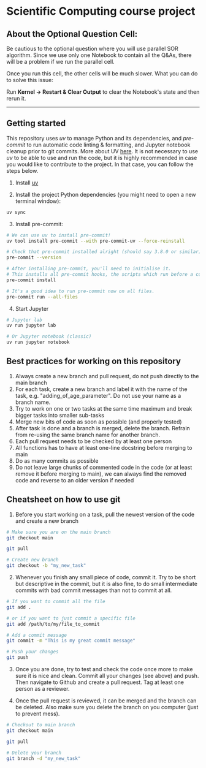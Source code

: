 # Scientific Computing course project

## About the Optional Question Cell:

Be cautious to the optional question where you will use parallel SOR algorithm. Since we use only one Notebook to contain all the Q&As, there will be a problem if we run the parallel cell.

Once you run this cell, the other cells will be much slower. What you can do to solve this issue:

Run **Kernel -\> Restart & Clear Output** to clear the Notebook's state and then rerun it.

---
## Getting started

This repository uses _uv_ to manage Python and its dependencies, and _pre-commit_ to run
automatic code linting & formatting, and Jupyter notebook cleanup prior to git commits. More about UV [here](https://docs.astral.sh/uv/guides/projects/). It is not necessary to use _uv_ to be able to use and run the code, but it is highly recommended in case you would like to contribute to the project. In that case, you can follow the steps below.

1. Install [uv](https://github.com/astral-sh/uv)

2. Install the project Python dependencies (you might need to open a new terminal window):

```zsh
uv sync
```

3. Install pre-commit:

```zsh
# We can use uv to install pre-commit!
uv tool install pre-commit --with pre-commit-uv --force-reinstall

# Check that pre-commit installed alright (should say 3.8.0 or similar)
pre-commit --version

# After installing pre-commit, you'll need to initialise it.
# This installs all pre-commit hooks, the scripts which run before a commit.
pre-commit install

# It's a good idea to run pre-commit now on all files.
pre-commit run --all-files
```

4. Start Jupyter

```zsh
# Jupyter lab
uv run jupyter lab

# Or Jupyter notebook (classic)
uv run jupyter notebook
```

## Best practices for working on this repository

1. Always create a new branch and pull request, do not push directly to the main branch
2. For each task, create a new branch and label it with the name of the task, e.g. "adding_of_age_parameter". Do not use your name as a branch name.
3. Try to work on one or two tasks at the same time maximum and break bigger tasks into smaller sub-tasks
4. Merge new bits of code as soon as possible (and properly tested)
5. After task is done and a branch is merged, delete the branch. Refrain from re-using the same branch name for another branch.
6. Each pull request needs to be checked by at least one person
7. All functions has to have at least one-line docstring before merging to main
8. Do as many commits as possible
9. Do not leave large chunks of commented code in the code (or at least remove it before merging to main), we can always find the removed code and reverse to an older version if needed

## Cheatsheet on how to use git

1. Before you start working on a task, pull the newest version of the code and create a new branch

```zsh
# Make sure you are on the main branch
git checkout main

git pull

# Create new branch
git checkout -b "my_new_task"
```

2. Whenever you finish any small piece of code, commit it. Try to be short but descriptive in the commit, but it is also fine, to do small intermediate commits with bad commit messages than not to commit at all.

```zsh
# If you want to commit all the file
git add .

# or if you want to just commit a specific file
git add /path/to/my/file_to_commit

# Add a commit message
git commit -m "This is my great commit message"

# Push your changes
git push
```

3. Once you are done, try to test and check the code once more to make sure it is nice and clean. Commit all your changes (see above) and push. Then navigate to Github and create a pull request. Tag at least one person as a reviewer.

4. Once the pull request is reviewed, it can be merged and the branch can be deleted. Also make sure you delete the branch on you computer (just to prevent mess).


```zsh
# Checkout to main branch
git checkout main

git pull

# Delete your branch
git branch -d "my_new_task"
```

